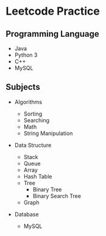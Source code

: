 # Leetcode Practice

## Programming Language
- Java
- Python 3
- C++
- MySQL

## Subjects

- Algorithms
  - Sorting
  - Searching
  - Math
  - String Manipulation

- Data Structure
  - Stack
  - Queue
  - Array
  - Hash Table
  - Tree
    - Binary Tree
    - Binary Search Tree
  - Graph

- Database
  - MySQL

